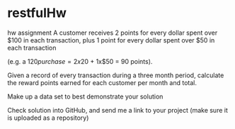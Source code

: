 # restfulHw
hw assignment
A customer receives 2 points for every dollar spent over $100 in each transaction, plus 1 point for every dollar spent over $50 in each transaction

(e.g. a $120 purchase = 2x$20 + 1x$50 = 90 points).

Given a record of every transaction during a three month period, calculate the reward points earned for each customer per month and total.

Make up a data set to best demonstrate your solution

Check solution into GitHub, and send me a link to your project (make sure it is uploaded as a repository)